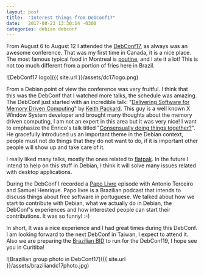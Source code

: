 ```yaml
---
layout: post
title:  "Interest things from DebConf17"
date:   2017-08-23 13:30:14 -0300
categories: debian debconf
---
```


From August 6 to August 12 I attended the
[DebConf17](https://debconf17.debconf.org/), as always was an awesome
conference. That was my first time in Canada, it is a nice place. The most
famous typical food in Montreal is [poutine](https://en.wikipedia.org/wiki/Poutine),
and I ate it a lot! This is not too much different from a portion of fries here
in Brazil.

![DebConf17 logo]({{ site.url }}/assets/dc17logo.png)

From a Debian point of view the conference was very fruitful. I think that
this was the DebConf that I watched more talks, the schedule was amazing.
The DebConf just started with an incredible talk:
"[Delivering Software for Memory Driven Computing](https://debconf17.debconf.org/talks/206/)"
by [Keith Packard](https://en.wikipedia.org/wiki/Keith_Packard). This guy is a
well known X Window System developer and brought many thoughts about the
memory driven computing, I am not an expert in this area but it was very nice!
I want to emphasize the Enrico's talk titled
"[Consensually doing things together?](https://debconf17.debconf.org/talks/92/)".
He gracefully introduced us an important theme in the Debian context,
people must not do things that they do not want to do, if it is important
other people will show up and take care of it.

I really liked many talks, mostly the ones related to [flatpak](http://flatpak.org/).
In the future I intend to help on this stuff in Debian, I think it will solve
many issues related with desktop applications.

During the DebConf I recorded a [Papo Livre](https://papolivre.org/6/) episode
with Antonio Terceiro and Samuel Henrique. Papo livre is a Brazilian podcast
that intends to discuss things about free software in portuguese. We talked
about how we start to contribute with Debian, what we actually do in Debian,
the DebConf's experiences and how interested people can start their
contributions. It was so funny! :-)

In short, It was a nice experience and I had great times during this DebConf.
I am looking forward to the next DebConf in Taiwan, I expect to attend it. Also
we are preparing the [Brazilian BID](https://wiki.debconf.org/wiki/DebConf18/Bids/Curitiba)
to run for the DebConf19, I hope see you in Curitiba!

![Brazilian group photo in DebConf17]({{ site.url }}/assets/braziliandc17photo.jpg)
